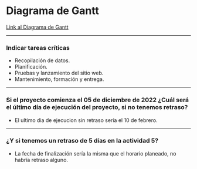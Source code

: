 # Diagrama de Gantt

[Link al Diagrama de Gantt](https://drive.google.com/file/d/1yJrnXFQssNfXyCADPS467nAcjiyj6iga/view?usp=share_link)

---

### Indicar tareas críticas

- Recopilación de datos.
- Planificación.
- Pruebas y lanzamiento del sitio web.
- Mantenimiento, formación y entrega.

--- 

### Si el proyecto comienza el 05 de diciembre de 2022 ¿Cuál será el último día de ejecución del proyecto, si no tenemos retraso?

- El ultimo dia de ejecucion sin retraso sería el 10 de febrero.

---

### ¿Y si tenemos un retraso de 5 días en la actividad 5?

- La fecha de finalización sería la misma que el horario planeado, no habría retraso alguno.
